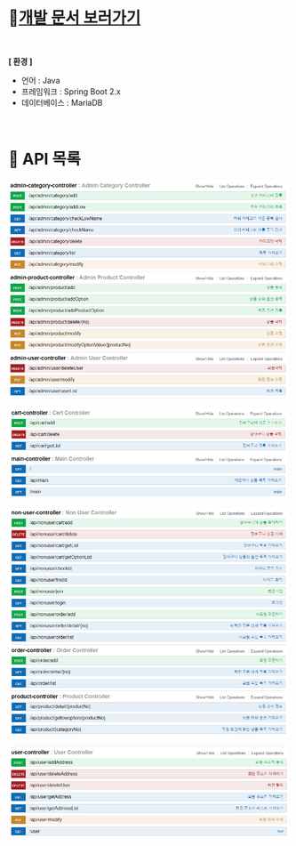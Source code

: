 <br>

# 📃[개발 문서 보러가기](<https://github.com/jungeunlee95/shopping-mall/wiki>)

<br>

 **[ 환경 ]**

- 언어 : Java
- 프레임워크 : Spring Boot 2.x
- 데이터베이스 : MariaDB

<br>

# 📢 API 목록

![1564487880291](assets/1564487880291.png)

![1564487891920](assets/1564487891920.png)

![1564487902039](assets/1564487902039.png)

![1564487909821](assets/1564487909821.png)
